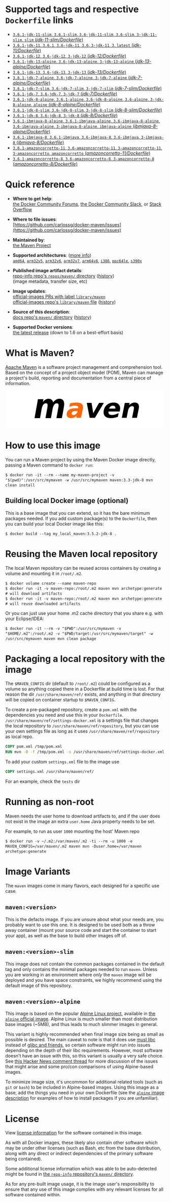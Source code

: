 <!--

********************************************************************************

WARNING:

    DO NOT EDIT "maven/README.md"

    IT IS AUTO-GENERATED

    (from the other files in "maven/" combined with a set of templates)

********************************************************************************

-->

# Supported tags and respective `Dockerfile` links

-	[`3.6.1-jdk-11-slim`, `3.6.1-slim`, `3.6-jdk-11-slim`, `3.6-slim`, `3-jdk-11-slim`, `slim` (*jdk-11-slim/Dockerfile*)](https://github.com/carlossg/docker-maven/blob/671605eb62f155b14d600b6941095a16e0b06f5e/jdk-11-slim/Dockerfile)
-	[`3.6.1-jdk-11`, `3.6.1`, `3.6-jdk-11`, `3.6`, `3-jdk-11`, `3`, `latest` (*jdk-11/Dockerfile*)](https://github.com/carlossg/docker-maven/blob/671605eb62f155b14d600b6941095a16e0b06f5e/jdk-11/Dockerfile)
-	[`3.6.1-jdk-12`, `3.6-jdk-12`, `3-jdk-12` (*jdk-12/Dockerfile*)](https://github.com/carlossg/docker-maven/blob/671605eb62f155b14d600b6941095a16e0b06f5e/jdk-12/Dockerfile)
-	[`3.6.1-jdk-13-alpine`, `3.6-jdk-13-alpine`, `3-jdk-13-alpine` (*jdk-13-alpine/Dockerfile*)](https://github.com/carlossg/docker-maven/blob/671605eb62f155b14d600b6941095a16e0b06f5e/jdk-13-alpine/Dockerfile)
-	[`3.6.1-jdk-13`, `3.6-jdk-13`, `3-jdk-13` (*jdk-13/Dockerfile*)](https://github.com/carlossg/docker-maven/blob/671605eb62f155b14d600b6941095a16e0b06f5e/jdk-13/Dockerfile)
-	[`3.6.1-jdk-7-alpine`, `3.6-jdk-7-alpine`, `3-jdk-7-alpine` (*jdk-7-alpine/Dockerfile*)](https://github.com/carlossg/docker-maven/blob/671605eb62f155b14d600b6941095a16e0b06f5e/jdk-7-alpine/Dockerfile)
-	[`3.6.1-jdk-7-slim`, `3.6-jdk-7-slim`, `3-jdk-7-slim` (*jdk-7-slim/Dockerfile*)](https://github.com/carlossg/docker-maven/blob/671605eb62f155b14d600b6941095a16e0b06f5e/jdk-7-slim/Dockerfile)
-	[`3.6.1-jdk-7`, `3.6-jdk-7`, `3-jdk-7` (*jdk-7/Dockerfile*)](https://github.com/carlossg/docker-maven/blob/671605eb62f155b14d600b6941095a16e0b06f5e/jdk-7/Dockerfile)
-	[`3.6.1-jdk-8-alpine`, `3.6.1-alpine`, `3.6-jdk-8-alpine`, `3.6-alpine`, `3-jdk-8-alpine`, `alpine` (*jdk-8-alpine/Dockerfile*)](https://github.com/carlossg/docker-maven/blob/671605eb62f155b14d600b6941095a16e0b06f5e/jdk-8-alpine/Dockerfile)
-	[`3.6.1-jdk-8-slim`, `3.6-jdk-8-slim`, `3-jdk-8-slim` (*jdk-8-slim/Dockerfile*)](https://github.com/carlossg/docker-maven/blob/671605eb62f155b14d600b6941095a16e0b06f5e/jdk-8-slim/Dockerfile)
-	[`3.6.1-jdk-8`, `3.6-jdk-8`, `3-jdk-8` (*jdk-8/Dockerfile*)](https://github.com/carlossg/docker-maven/blob/671605eb62f155b14d600b6941095a16e0b06f5e/jdk-8/Dockerfile)
-	[`3.6.1-ibmjava-8-alpine`, `3.6.1-ibmjava-alpine`, `3.6-ibmjava-8-alpine`, `3.6-ibmjava-alpine`, `3-ibmjava-8-alpine`, `ibmjava-alpine` (*ibmjava-8-alpine/Dockerfile*)](https://github.com/carlossg/docker-maven/blob/671605eb62f155b14d600b6941095a16e0b06f5e/ibmjava-8-alpine/Dockerfile)
-	[`3.6.1-ibmjava-8`, `3.6.1-ibmjava`, `3.6-ibmjava-8`, `3.6-ibmjava`, `3-ibmjava-8` (*ibmjava-8/Dockerfile*)](https://github.com/carlossg/docker-maven/blob/671605eb62f155b14d600b6941095a16e0b06f5e/ibmjava-8/Dockerfile)
-	[`3.6.1-amazoncorretto-11`, `3.6-amazoncorretto-11`, `3-amazoncorretto-11`, `3-amazoncorretto`, `amazoncorretto` (*amazoncorretto-11/Dockerfile*)](https://github.com/carlossg/docker-maven/blob/671605eb62f155b14d600b6941095a16e0b06f5e/amazoncorretto-11/Dockerfile)
-	[`3.6.1-amazoncorretto-8`, `3.6-amazoncorretto-8`, `3-amazoncorretto-8` (*amazoncorretto-8/Dockerfile*)](https://github.com/carlossg/docker-maven/blob/b7890c3af48387de72563b71d72b79bb9a328894/amazoncorretto-8/Dockerfile)

# Quick reference

-	**Where to get help**:  
	[the Docker Community Forums](https://forums.docker.com/), [the Docker Community Slack](https://blog.docker.com/2016/11/introducing-docker-community-directory-docker-community-slack/), or [Stack Overflow](https://stackoverflow.com/search?tab=newest&q=docker)

-	**Where to file issues**:  
	[https://github.com/carlossg/docker-maven/issues](https://github.com/carlossg/docker-maven/issues)

-	**Maintained by**:  
	[the Maven Project](https://github.com/carlossg/docker-maven)

-	**Supported architectures**: ([more info](https://github.com/docker-library/official-images#architectures-other-than-amd64))  
	[`amd64`](https://hub.docker.com/r/amd64/maven/), [`arm32v5`](https://hub.docker.com/r/arm32v5/maven/), [`arm32v6`](https://hub.docker.com/r/arm32v6/maven/), [`arm32v7`](https://hub.docker.com/r/arm32v7/maven/), [`arm64v8`](https://hub.docker.com/r/arm64v8/maven/), [`i386`](https://hub.docker.com/r/i386/maven/), [`ppc64le`](https://hub.docker.com/r/ppc64le/maven/), [`s390x`](https://hub.docker.com/r/s390x/maven/)

-	**Published image artifact details**:  
	[repo-info repo's `repos/maven/` directory](https://github.com/docker-library/repo-info/blob/master/repos/maven) ([history](https://github.com/docker-library/repo-info/commits/master/repos/maven))  
	(image metadata, transfer size, etc)

-	**Image updates**:  
	[official-images PRs with label `library/maven`](https://github.com/docker-library/official-images/pulls?q=label%3Alibrary%2Fmaven)  
	[official-images repo's `library/maven` file](https://github.com/docker-library/official-images/blob/master/library/maven) ([history](https://github.com/docker-library/official-images/commits/master/library/maven))

-	**Source of this description**:  
	[docs repo's `maven/` directory](https://github.com/docker-library/docs/tree/master/maven) ([history](https://github.com/docker-library/docs/commits/master/maven))

-	**Supported Docker versions**:  
	[the latest release](https://github.com/docker/docker-ce/releases/latest) (down to 1.6 on a best-effort basis)

# What is Maven?

[Apache Maven](http://maven.apache.org) is a software project management and comprehension tool. Based on the concept of a project object model (POM), Maven can manage a project's build, reporting and documentation from a central piece of information.

![logo](https://raw.githubusercontent.com/docker-library/docs/e2782b8942c1af41419536078c8d0176665a005d/maven/logo.png)

# How to use this image

You can run a Maven project by using the Maven Docker image directly, passing a Maven command to `docker run`:

```console
$ docker run -it --rm --name my-maven-project -v "$(pwd)":/usr/src/mymaven -w /usr/src/mymaven maven:3.3-jdk-8 mvn clean install
```

## Building local Docker image (optional)

This is a base image that you can extend, so it has the bare minimum packages needed. If you add custom package(s) to the `Dockerfile`, then you can build your local Docker image like this:

```console
$ docker build --tag my_local_maven:3.5.2-jdk-8 .
```

# Reusing the Maven local repository

The local Maven repository can be reused across containers by creating a volume and mounting it in `/root/.m2`.

```console
$ docker volume create --name maven-repo
$ docker run -it -v maven-repo:/root/.m2 maven mvn archetype:generate # will download artifacts
$ docker run -it -v maven-repo:/root/.m2 maven mvn archetype:generate # will reuse downloaded artifacts
```

Or you can just use your home .m2 cache directory that you share e.g. with your Eclipse/IDEA:

```console
$ docker run -it --rm -v "$PWD":/usr/src/mymaven -v "$HOME/.m2":/root/.m2 -v "$PWD/target:/usr/src/mymaven/target" -w /usr/src/mymaven maven mvn clean package  
```

# Packaging a local repository with the image

The `$MAVEN_CONFIG` dir (default to `/root/.m2`) could be configured as a volume so anything copied there in a Dockerfile at build time is lost. For that reason the dir `/usr/share/maven/ref/` exists, and anything in that directory will be copied on container startup to `$MAVEN_CONFIG`.

To create a pre-packaged repository, create a `pom.xml` with the dependencies you need and use this in your `Dockerfile`. `/usr/share/maven/ref/settings-docker.xml` is a settings file that changes the local repository to `/usr/share/maven/ref/repository`, but you can use your own settings file as long as it uses `/usr/share/maven/ref/repository` as local repo.

```dockerfile
COPY pom.xml /tmp/pom.xml
RUN mvn -B -f /tmp/pom.xml -s /usr/share/maven/ref/settings-docker.xml dependency:resolve
```

To add your custom `settings.xml` file to the image use

```dockerfile
COPY settings.xml /usr/share/maven/ref/
```

For an example, check the `tests` dir

# Running as non-root

Maven needs the user home to download artifacts to, and if the user does not exist in the image an extra `user.home` Java property needs to be set.

For example, to run as user `1000` mounting the host' Maven repo

```console
$ docker run -v ~/.m2:/var/maven/.m2 -ti --rm -u 1000 -e MAVEN_CONFIG=/var/maven/.m2 maven mvn -Duser.home=/var/maven archetype:generate
```

# Image Variants

The `maven` images come in many flavors, each designed for a specific use case.

## `maven:<version>`

This is the defacto image. If you are unsure about what your needs are, you probably want to use this one. It is designed to be used both as a throw away container (mount your source code and start the container to start your app), as well as the base to build other images off of.

## `maven:<version>-slim`

This image does not contain the common packages contained in the default tag and only contains the minimal packages needed to run `maven`. Unless you are working in an environment where *only* the `maven` image will be deployed and you have space constraints, we highly recommend using the default image of this repository.

## `maven:<version>-alpine`

This image is based on the popular [Alpine Linux project](http://alpinelinux.org), available in [the `alpine` official image](https://hub.docker.com/_/alpine). Alpine Linux is much smaller than most distribution base images (~5MB), and thus leads to much slimmer images in general.

This variant is highly recommended when final image size being as small as possible is desired. The main caveat to note is that it does use [musl libc](http://www.musl-libc.org) instead of [glibc and friends](http://www.etalabs.net/compare_libcs.html), so certain software might run into issues depending on the depth of their libc requirements. However, most software doesn't have an issue with this, so this variant is usually a very safe choice. See [this Hacker News comment thread](https://news.ycombinator.com/item?id=10782897) for more discussion of the issues that might arise and some pro/con comparisons of using Alpine-based images.

To minimize image size, it's uncommon for additional related tools (such as `git` or `bash`) to be included in Alpine-based images. Using this image as a base, add the things you need in your own Dockerfile (see the [`alpine` image description](https://hub.docker.com/_/alpine/) for examples of how to install packages if you are unfamiliar).

# License

View [license information](https://www.apache.org/licenses/) for the software contained in this image.

As with all Docker images, these likely also contain other software which may be under other licenses (such as Bash, etc from the base distribution, along with any direct or indirect dependencies of the primary software being contained).

Some additional license information which was able to be auto-detected might be found in [the `repo-info` repository's `maven/` directory](https://github.com/docker-library/repo-info/tree/master/repos/maven).

As for any pre-built image usage, it is the image user's responsibility to ensure that any use of this image complies with any relevant licenses for all software contained within.
